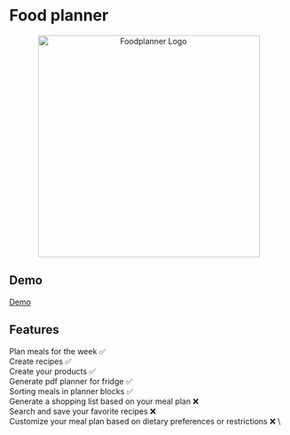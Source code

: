 # Food planner

<p align="center"><a href="https://foodplanner.pl/" target="_blank"><img src="https://foodplanner.pl/assets/logo-b9071c7b.svg" width="400" alt="Foodplanner Logo"></a></p>

## Demo 
[Demo](https://foodplanner.pl/)

## Features
Plan meals for the week ✅ \
Create recipes ✅ \
Create your products ✅ \
Generate pdf planner for fridge ✅ \
Sorting meals in planner blocks ✅ \
Generate a shopping list based on your meal plan ❌ \
Search and save your favorite recipes ❌ \
Customize your meal plan based on dietary preferences or restrictions ❌ \

